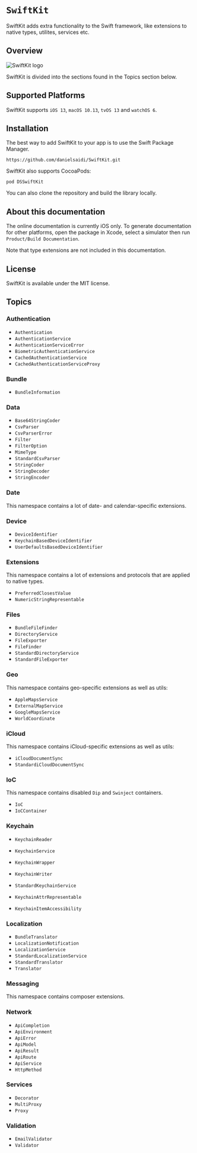 # ``SwiftKit``

SwiftKit adds extra functionality to the Swift framework, like extensions to native types, utilites, services etc.



## Overview

![SwiftKit logo](Logo.png)

SwiftKit is divided into the sections found in the Topics section below.



## Supported Platforms

SwiftKit supports `iOS 13`, `macOS 10.13`, `tvOS 13` and `watchOS 6`.



## Installation

The best way to add SwiftKit to your app is to use the Swift Package Manager.

```
https://github.com/danielsaidi/SwiftKit.git
```

SwiftKit also supports CocoaPods:

```
pod DSSwiftKit
```

You can also clone the repository and build the library locally.



## About this documentation

The online documentation is currently iOS only. To generate documentation for other platforms, open the package in Xcode, select a simulator then run `Product/Build Documentation`.

Note that type extensions are not included in this documentation.



## License

SwiftKit is available under the MIT license.



## Topics

### Authentication

- ``Authentication``
- ``AuthenticationService``
- ``AuthenticationServiceError``
- ``BiometricAuthenticationService``
- ``CachedAuthenticationService``
- ``CachedAuthenticationServiceProxy``

### Bundle

- ``BundleInformation``

### Data

- ``Base64StringCoder``
- ``CsvParser``
- ``CsvParserError``
- ``Filter``
- ``FilterOption``
- ``MimeType``
- ``StandardCsvParser``
- ``StringCoder``
- ``StringDecoder``
- ``StringEncoder``

### Date

This namespace contains a lot of date- and calendar-specific extensions.

### Device

- ``DeviceIdentifier``
- ``KeychainBasedDeviceIdentifier``
- ``UserDefaultsBasedDeviceIdentifier``

### Extensions

This namespace contains a lot of extensions and protocols that are applied to native types.

- ``PreferredClosestValue``
- ``NumericStringRepresentable``

### Files

- ``BundleFileFinder``
- ``DirectoryService``
- ``FileExporter``
- ``FileFinder``
- ``StandardDirectoryService``
- ``StandardFileExporter``

### Geo

This namespace contains geo-specific extensions as well as utils:

- ``AppleMapsService``
- ``ExternalMapService``
- ``GoogleMapsService``
- ``WorldCoordinate``

### iCloud

This namespace contains iCloud-specific extensions as well as utils:

- ``iCloudDocumentSync``
- ``StandardiCloudDocumentSync``

### IoC

This namespace contains disabled `Dip` and `Swinject` containers.

- ``IoC``
- ``IoCContainer``

### Keychain

- ``KeychainReader``
- ``KeychainService``
- ``KeychainWrapper``
- ``KeychainWriter``
- ``StandardKeychainService``

- ``KeychainAttrRepresentable``
- ``KeychainItemAccessibility``

### Localization

- ``BundleTranslator``
- ``LocalizationNotification``
- ``LocalizationService``
- ``StandardLocalizationService``
- ``StandardTranslator``
- ``Translator``

### Messaging

This namespace contains composer extensions.

### Network

- ``ApiCompletion``
- ``ApiEnvironment``
- ``ApiError``
- ``ApiModel``
- ``ApiResult``
- ``ApiRoute``
- ``ApiService``
- ``HttpMethod``

### Services

- ``Decorator``
- ``MultiProxy``
- ``Proxy``

### Validation

- ``EmailValidator``
- ``Validator``
